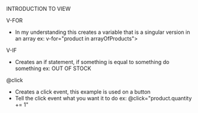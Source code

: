INTRODUCTION TO VIEW

V-FOR
- In my understanding this creates a variable that is a singular version in an array
    ex: v-for="product in arrayOfProducts">

V-IF
- Creates an if statement, if something is equal to something do something
    ex: <span v-if="product.quantity === 0">
          OUT OF STOCK
        </span>

@click
- Creates a click event, this example is used on a button
- Tell the click event what you want it to do
    ex: @click="product.quantity += 1"
